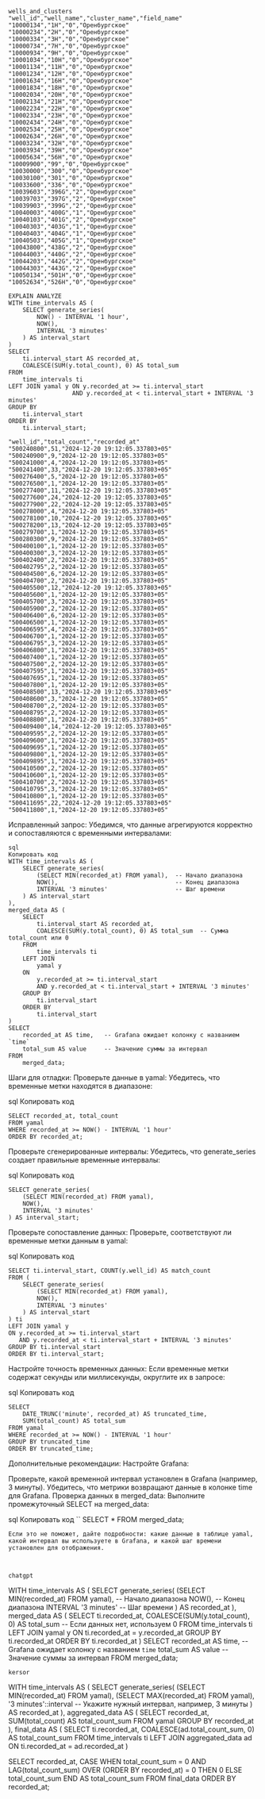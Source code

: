 ```
wells_and_clusters
"well_id","well_name","cluster_name","field_name"
"10000134","1Н","0","Оренбургское"
"10000234","2Н","0","Оренбургское"
"10000334","3Н","0","Оренбургское"
"10000734","7Н","0","Оренбургское"
"10000934","9Н","0","Оренбургское"
"10001034","10Н","0","Оренбургское"
"10001134","11Н","0","Оренбургское"
"10001234","12Н","0","Оренбургское"
"10001634","16Н","0","Оренбургское"
"10001834","18Н","0","Оренбургское"
"10002034","20Н","0","Оренбургское"
"10002134","21Н","0","Оренбургское"
"10002234","22Н","0","Оренбургское"
"10002334","23Н","0","Оренбургское"
"10002434","24Н","0","Оренбургское"
"10002534","25Н","0","Оренбургское"
"10002634","26Н","0","Оренбургское"
"10003234","32Н","0","Оренбургское"
"10003934","39Н","0","Оренбургское"
"10005634","56Н","0","Оренбургское"
"10009900","99","0","Оренбургское"
"10030000","300","0","Оренбургское"
"10030100","301","0","Оренбургское"
"10033600","336","0","Оренбургское"
"10039603","396G","2","Оренбургское"
"10039703","397G","2","Оренбургское"
"10039903","399G","2","Оренбургское"
"10040003","400G","1","Оренбургское"
"10040103","401G","2","Оренбургское"
"10040303","403G","1","Оренбургское"
"10040403","404G","1","Оренбургское"
"10040503","405G","1","Оренбургское"
"10043800","438G","2","Оренбургское"
"10044003","440G","2","Оренбургское"
"10044203","442G","2","Оренбургское"
"10044303","443G","2","Оренбургское"
"10050134","501Н","0","Оренбургское"
"10052634","526Н","0","Оренбургское"
```

```
EXPLAIN ANALYZE
WITH time_intervals AS (
    SELECT generate_series(
        NOW() - INTERVAL '1 hour',
        NOW(),
        INTERVAL '3 minutes'
    ) AS interval_start
)
SELECT
    ti.interval_start AS recorded_at,
    COALESCE(SUM(y.total_count), 0) AS total_sum
FROM
    time_intervals ti
LEFT JOIN yamal y ON y.recorded_at >= ti.interval_start
                  AND y.recorded_at < ti.interval_start + INTERVAL '3 minutes'
GROUP BY
    ti.interval_start
ORDER BY
    ti.interval_start;
```
```
"well_id","total_count","recorded_at"
"500240800",51,"2024-12-20 19:12:05.337803+05"
"500240900",9,"2024-12-20 19:12:05.337803+05"
"500241000",4,"2024-12-20 19:12:05.337803+05"
"500241400",33,"2024-12-20 19:12:05.337803+05"
"500276400",5,"2024-12-20 19:12:05.337803+05"
"500276500",1,"2024-12-20 19:12:05.337803+05"
"500277400",11,"2024-12-20 19:12:05.337803+05"
"500277600",24,"2024-12-20 19:12:05.337803+05"
"500277900",22,"2024-12-20 19:12:05.337803+05"
"500278000",4,"2024-12-20 19:12:05.337803+05"
"500278100",10,"2024-12-20 19:12:05.337803+05"
"500278200",13,"2024-12-20 19:12:05.337803+05"
"500279700",1,"2024-12-20 19:12:05.337803+05"
"500280300",9,"2024-12-20 19:12:05.337803+05"
"500400100",1,"2024-12-20 19:12:05.337803+05"
"500400300",3,"2024-12-20 19:12:05.337803+05"
"500402400",2,"2024-12-20 19:12:05.337803+05"
"500402795",2,"2024-12-20 19:12:05.337803+05"
"500404500",6,"2024-12-20 19:12:05.337803+05"
"500404700",2,"2024-12-20 19:12:05.337803+05"
"500405500",12,"2024-12-20 19:12:05.337803+05"
"500405600",1,"2024-12-20 19:12:05.337803+05"
"500405700",3,"2024-12-20 19:12:05.337803+05"
"500405900",2,"2024-12-20 19:12:05.337803+05"
"500406400",6,"2024-12-20 19:12:05.337803+05"
"500406500",1,"2024-12-20 19:12:05.337803+05"
"500406595",4,"2024-12-20 19:12:05.337803+05"
"500406700",1,"2024-12-20 19:12:05.337803+05"
"500406795",3,"2024-12-20 19:12:05.337803+05"
"500406800",1,"2024-12-20 19:12:05.337803+05"
"500407400",1,"2024-12-20 19:12:05.337803+05"
"500407500",2,"2024-12-20 19:12:05.337803+05"
"500407595",1,"2024-12-20 19:12:05.337803+05"
"500407695",1,"2024-12-20 19:12:05.337803+05"
"500407800",1,"2024-12-20 19:12:05.337803+05"
"500408500",13,"2024-12-20 19:12:05.337803+05"
"500408600",3,"2024-12-20 19:12:05.337803+05"
"500408700",2,"2024-12-20 19:12:05.337803+05"
"500408795",2,"2024-12-20 19:12:05.337803+05"
"500408800",1,"2024-12-20 19:12:05.337803+05"
"500409400",14,"2024-12-20 19:12:05.337803+05"
"500409595",2,"2024-12-20 19:12:05.337803+05"
"500409600",1,"2024-12-20 19:12:05.337803+05"
"500409695",1,"2024-12-20 19:12:05.337803+05"
"500409800",1,"2024-12-20 19:12:05.337803+05"
"500409895",1,"2024-12-20 19:12:05.337803+05"
"500410500",2,"2024-12-20 19:12:05.337803+05"
"500410600",1,"2024-12-20 19:12:05.337803+05"
"500410700",2,"2024-12-20 19:12:05.337803+05"
"500410795",3,"2024-12-20 19:12:05.337803+05"
"500410800",1,"2024-12-20 19:12:05.337803+05"
"500411695",22,"2024-12-20 19:12:05.337803+05"
"500411800",1,"2024-12-20 19:12:05.337803+05"
```

Исправленный запрос:
Убедимся, что данные агрегируются корректно и сопоставляются с временными интервалами:
```
sql
Копировать код
WITH time_intervals AS (
    SELECT generate_series(
        (SELECT MIN(recorded_at) FROM yamal),  -- Начало диапазона
        NOW(),                                 -- Конец диапазона
        INTERVAL '3 minutes'                   -- Шаг времени
    ) AS interval_start
),
merged_data AS (
    SELECT
        ti.interval_start AS recorded_at,
        COALESCE(SUM(y.total_count), 0) AS total_sum  -- Сумма total_count или 0
    FROM
        time_intervals ti
    LEFT JOIN
        yamal y
    ON
        y.recorded_at >= ti.interval_start 
        AND y.recorded_at < ti.interval_start + INTERVAL '3 minutes'
    GROUP BY
        ti.interval_start
    ORDER BY
        ti.interval_start
)
SELECT
    recorded_at AS time,   -- Grafana ожидает колонку с названием `time`
    total_sum AS value     -- Значение суммы за интервал
FROM
    merged_data;
```
Шаги для отладки:
Проверьте данные в yamal: Убедитесь, что временные метки находятся в диапазоне:

sql
Копировать код
```
SELECT recorded_at, total_count
FROM yamal
WHERE recorded_at >= NOW() - INTERVAL '1 hour'
ORDER BY recorded_at;
```
Проверьте сгенерированные интервалы: Убедитесь, что generate_series создает правильные временные интервалы:

sql
Копировать код
```
SELECT generate_series(
    (SELECT MIN(recorded_at) FROM yamal),
    NOW(),
    INTERVAL '3 minutes'
) AS interval_start;
```
Проверьте сопоставление данных: Проверьте, соответствуют ли временные метки данным в yamal:

sql
Копировать код
```
SELECT ti.interval_start, COUNT(y.well_id) AS match_count
FROM (
    SELECT generate_series(
        (SELECT MIN(recorded_at) FROM yamal),
        NOW(),
        INTERVAL '3 minutes'
    ) AS interval_start
) ti
LEFT JOIN yamal y
ON y.recorded_at >= ti.interval_start 
   AND y.recorded_at < ti.interval_start + INTERVAL '3 minutes'
GROUP BY ti.interval_start
ORDER BY ti.interval_start;
```
Настройте точность временных данных: Если временные метки содержат секунды или миллисекунды, округлите их в запросе:

sql
Копировать код
```
SELECT
    DATE_TRUNC('minute', recorded_at) AS truncated_time,
    SUM(total_count) AS total_sum
FROM yamal
WHERE recorded_at >= NOW() - INTERVAL '1 hour'
GROUP BY truncated_time
ORDER BY truncated_time;
```
Дополнительные рекомендации:
Настройте Grafana:

Проверьте, какой временной интервал установлен в Grafana (например, 3 минуты).
Убедитесь, что метрики возвращают данные в колонке time для Grafana.
Проверка данных в merged_data: Выполните промежуточный SELECT на merged_data:

sql
Копировать код
``
SELECT * FROM merged_data;
```
Если это не поможет, дайте подробности: какие данные в таблице yamal, какой интервал вы используете в Grafana, и какой шаг времени установлен для отображения.



chatgpt
```
WITH time_intervals AS (
    SELECT generate_series(
        (SELECT MIN(recorded_at) FROM yamal),  -- Начало диапазона
        NOW(),                                 -- Конец диапазона
        INTERVAL '3 minutes'                  -- Шаг времени
    ) AS recorded_at
),
merged_data AS (
    SELECT
        ti.recorded_at,
        COALESCE(SUM(y.total_count), 0) AS total_sum  -- Если данных нет, используем 0
    FROM
        time_intervals ti
    LEFT JOIN
        yamal y
    ON
        ti.recorded_at = y.recorded_at
    GROUP BY
        ti.recorded_at
    ORDER BY
        ti.recorded_at
)
SELECT
    recorded_at AS time,   -- Grafana ожидает колонку с названием `time`
    total_sum AS value     -- Значение суммы за интервал
FROM
    merged_data;

```
kersor
```
WITH time_intervals AS (
    SELECT
        generate_series(
            (SELECT MIN(recorded_at) FROM yamal),
            (SELECT MAX(recorded_at) FROM yamal),
            '3 minutes'::interval  -- Укажите нужный интервал, например, 3 минуты
        ) AS recorded_at
),
aggregated_data AS (
    SELECT
        recorded_at,
        SUM(total_count) AS total_count_sum
    FROM
        yamal
    GROUP BY
        recorded_at
),
final_data AS (
    SELECT
        ti.recorded_at,
        COALESCE(ad.total_count_sum, 0) AS total_count_sum
    FROM
        time_intervals ti
    LEFT JOIN
        aggregated_data ad ON ti.recorded_at = ad.recorded_at
)

SELECT
    recorded_at,
    CASE
        WHEN total_count_sum = 0 AND LAG(total_count_sum) OVER (ORDER BY recorded_at) = 0 THEN 0
        ELSE total_count_sum
    END AS total_count_sum
FROM
    final_data
ORDER BY
    recorded_at;
```
